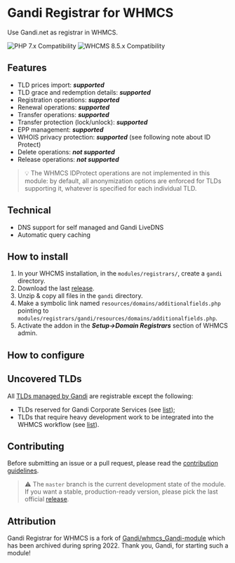 # Gandi Registrar for WHMCS

Use Gandi.net as registrar in WHMCS.

![PHP 7.x Compatibility](https://img.shields.io/badge/PHP-7.x-7c86b4?style=flat-square) ![WHCMS 8.5.x Compatibility](https://img.shields.io/badge/WHMCS-8.5.x-96be4f?style=flat-square)

## Features
- TLD prices import: **_supported_**
- TLD grace and redemption details: **_supported_**
- Registration operations: **_supported_**
- Renewal operations: **_supported_**
- Transfer operations: **_supported_**
- Transfer protection (lock/unlock): **_supported_**
- EPP management: **_supported_**
- WHOIS privacy protection: **_supported_** (see following note about ID Protect)
- Delete operations: **_not supported_**
- Release operations: **_not supported_**

> 💡️️ The WHMCS IDProtect operations are not implemented in this module: by default, all anonymization options are enforced for TLDs supporting it, whatever is specified for each individual TLD.

## Technical
- DNS support for self managed and Gandi LiveDNS
- Automatic query caching

## How to install
1. In your WHCMS installation, in the `modules/registrars/`, create a `gandi` directory.
2. Download the last [release](https://github.com/Hosterra/whmcs-gandi/releases).
3. Unzip & copy all files in the `gandi` directory.
4. Make a symbolic link named `resources/domains/additionalfields.php` pointing to `modules/registrars/gandi/resources/domains/additionalfields.php`.
5. Activate the addon in the **_Setup->Domain Registrars_** section of WHMCS admin.

## How to configure

## Uncovered TLDs
All [TLDs managed by Gandi](https://www.gandi.net/en/domain/tld) are registrable except the following:
- TLDs reserved for Gandi Corporate Services (see [list](resources/domains/corporateservices.php));
- TLDs that require heavy development work to be integrated into the WHMCS workflow (see [list](resources/domains/excluded.php)).

## Contributing

Before submitting an issue or a pull request, please read the [contribution guidelines](CONTRIBUTING.md).

> ⚠️ The `master` branch is the current development state of the module. If you want a stable, production-ready version, please pick the last official [release](https://github.com/Hosterra/whmcs-gandi/releases).

## Attribution
Gandi Registrar for WHMCS is a fork of [Gandi/whmcs_Gandi-module](https://github.com/Gandi/whmcs_Gandi-module) which has been archived during spring 2022. Thank you, Gandi, for starting such a module! 
